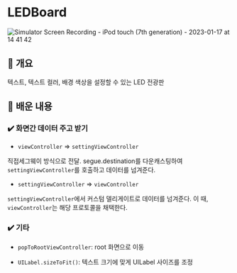 # LEDBoard
![Simulator Screen Recording - iPod touch (7th generation) - 2023-01-17 at 14 41 42](https://user-images.githubusercontent.com/42196410/212818952-d5bb11e4-c0f1-4c00-a5c3-ae104320d615.gif)



## 🧩 개요

텍스트, 텍스트 컬러, 배경 색상을 설정할 수 있는 LED 전광판
## 🤔 배운 내용

### ✔️ 화면간 데이터 주고 받기

- `viewController` => `settingViewController`

직접세그웨이 방식으로 전달. segue.destination를 다운캐스팅하여 `settingViewController`를 호출하고 데이터를 넘겨준다.

- `settingViewController` => `viewController`

`settingViewController`에서 커스텀 델리게이트로 데이터를 넘겨준다. 이 때, `viewController`는 해당 프로토콜을 채택한다.

### ✔️ 기타

- `popToRootViewController`: root 화면으로 이동

- `UILabel.sizeToFit()`: 텍스트 크기에 맞게 UILabel 사이즈를 조정
